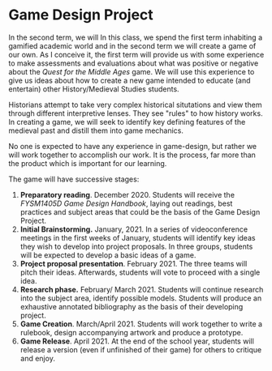 # Game Design Project

In the second term, we will In this class, we spend the first term inhabiting a gamified academic world and in the second term we will create a game of our own. As I conceive it, the first term will provide us with some experience to make assessments and evaluations about what was positive or negative about the _Quest for the Middle Ages_ game. We will use this experience to give us ideas about how to create a new game intended to educate \(and entertain\) other History/Medieval Studies students. 

Historians attempt to take very complex historical situtations and view them through different interpretive lenses. They see "rules" to how history works. In creating a game, we will seek to identify key defining features of the medieval past and distill them into game mechanics. 

No one is expected to have any experience in game-design, but rather we will work together to accomplish our work. It is the process, far more than the product which is important for our learning.

The game will have successive stages:

1. **Preparatory reading**. December 2020. Students will receive the _FYSM1405D Game Design Handbook_, laying out readings, best practices and subject areas that could be the basis of the Game Design Project. 
2. **Initial Brainstorming.** January, 2021. In a series of videoconference meetings in the first weeks of January, students will identify key ideas they wish to develop into project proposals. In three groups, students will be expected to develop a basic ideas of a game. 
3. **Project proposal presentation**. February 2021. The three teams will pitch their ideas. Afterwards, students will vote to proceed with a single idea. 
4. **Research phase.** February/ March 2021. Students will continue research into the subject area, identify possible models. Students will produce an exhaustive annotated bibliography as the basis of their developing project. 
5. **Game Creation**. March/April 2021. Students will work together to write a rulebook, design accompanying artwork and produce a prototype. 
6. **Game Release**. April 2021. At the end of the school year, students will release a version \(even if unfinished of their game\) for others to critique and enjoy. 

